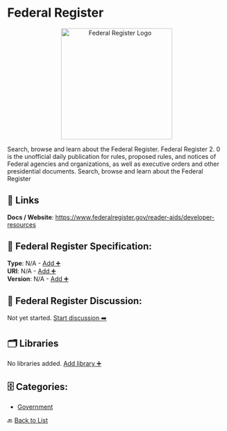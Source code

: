 # Federal Register
<p align="center">
    <img width="256" src="https://raw.githubusercontent.com/apis-list/apis-list/main/apis/federal-register/logo_256x256.png" alt="Federal Register Logo"/>
</p>
Search, browse and learn about the Federal Register. Federal Register 2. 0 is the unofficial daily publication for rules, proposed rules, and notices of Federal agencies and organizations, as well as executive orders and other presidential documents.  Search, browse and learn about the Federal Register

##  🔗 Links
**Docs / Website**: https://www.federalregister.gov/reader-aids/developer-resources

## 🧬 Federal Register Specification:
**Type**: N/A - [Add ➕](https://github.com/apis-list/apis-list/edit/main/apis.yaml#L6322)  
**URI**: N/A - [Add ➕](https://github.com/apis-list/apis-list/edit/main/apis.yaml#L6322)  
**Version**: N/A - [Add ➕](https://github.com/apis-list/apis-list/edit/main/apis.yaml#L6322)

## 💬 Federal Register Discussion:
Not yet started. [Start discussion ➡️](https://github.com/apis-list/apis-list/discussions/new)

## 🗂️ Libraries

No libraries added. [Add library ➕](https://github.com/apis-list/apis-list/edit/main/apis.yaml#L6322)    


## 🗄️ Categories:
- [Government](https://github.com/apis-list/apis-list#government-)

🔙  [Back to List](https://github.com/apis-list/apis-list)
